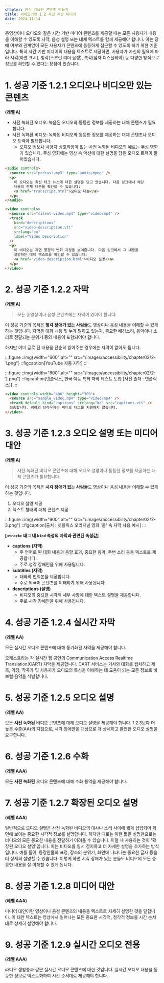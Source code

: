 ```yaml
---
chapter: 인식 가능한 콘텐츠 만들기
title: 가이드라인 1.2 시간 기반 미디어
date: 2024-11-14
---
```


<!-- 동영상이나 오디오 같은 시간 기반 미디어에는 그 내용을 이해할 수 있도록 자막, 설명 또는 대체 텍스트를 제공합니다. 해당 기준은 전달되는 정보를 모든 사용자가 사용할 수 있도록 해야합니다. 텍스트 기반인 시간 기반 미디어의 대안은 사용자의 요구에 맞게 텍스트를 모든 감각적 양식(예: 시각, 청각 또는 촉각)을 통해 렌더링할 수 있기 때문에 정보에 대한 접근성을 제공합니다. -->

동영상이나 오디오와 같은 시간 기반 미디어 콘텐츠를 제공할 때는 모든 사용자가 내용을 이해할 수 있도록 자막, 음성 설명 또는 대체 텍스트를 함께 제공해야 합니다. 이는 장애 여부와 관계없이 모든 사용자가 콘텐츠에 동등하게 접근할 수 있도록 하기 위한 기준입니다. 특히 시간 기반 미디어의 내용을 텍스트로 제공하면, 사용자가 자신의 필요에 따라 시각(화면 표시), 청각(스크린 리더 음성), 촉각(점자 디스플레이) 등 다양한 방식으로 정보를 확인할 수 있다는 장점이 있습니다.

# 1. 성공 기준 1.2.1 오디오나 비디오만 있는 콘텐츠

**(레벨 A)**

- 사전 녹화된 오디오: 녹음된 오디오와 동등한 정보를 제공하는 대체 콘텐츠가 필요합니다.
- 사전 녹화된 비디오: 녹화된 비디오와 동등한 정보를 제공하는 대체 콘텐츠나 오디오 트랙이 필요합니다.
  - 오디오 정보나 사용자 상호작용이 없는 사전 녹화된 비디오의 예로는 무성 영화가 있습니다. 무성 영화에는 영상 속 액션에 대한 설명을 담은 오디오 트랙이 들어있습니다.

```html
<audio controls>
  <source src="podcast.mp3" type="audio/mpeg" />
  <p>
    이 오디오는 최신 테크 뉴스에 대한 설명을 담고 있습니다. 다음 링크에서 해당
    내용의 전체 대본을 확인할 수 있습니다:
    <a href="transcript.html">오디오 대본</a>
  </p>
</audio>

<video controls>
  <source src="silent-video.mp4" type="video/mp4" />
  <track
    kind="descriptions"
    src="video-description.vtt"
    srclang="en"
    label="Video Description"
  />
  <p>
    이 비디오는 자연 풍경의 변화 과정을 보여줍니다. 다음 링크에서 그 내용을
    설명하는 대체 텍스트를 확인할 수 있습니다:
    <a href="video-description.html">비디오 설명</a>
  </p>
</video>
```

# 2. 성공 기준 1.2.2 자막

**(레벨 A)**

> 모든 동영상이나 음성 콘텐츠에는 자막이 있어야 합니다.

이 성공 기준의 목적은 **청각 장애가 있는 사람들**도 영상이나 음성 내용을 이해할 수 있게 하는 것입니다. 자막은 대화 내용 및 누가 말하고 있는지, 중요한 배경소리, 음악이나 소리로 전달되는 분위기 등의 내용이 포함되어야 합니다.

하지만 이미 글로 된 내용을 단순히 읽어주는 경우에는 자막이 없어도 됩니다.

:::figure
::img{width="600" alt="" src="/images/accessibility/chapter02/2-1.png"}
::figcaption[YouTube 자동 자막]
:::

:::figure
::img{width="600" alt="" src="/images/accessibility/chapter02/2-2.png"}
::figcaption[넷플릭스, 한국 예능 특화 자막 테스트 도입 [사진 출처 : 넷플릭스]]
:::

```html
<video controls width="400" height="300">
  <source src="sample_video.mp4" type="video/mp4" />
  <track default kind="captions" srclang="ko" src="captions.vtt" />
  죄송합니다. 귀하의 브라우저는 비디오 태그를 지원하지 않습니다.
</video>
```

# 3. 성공 기준 1.2.3 오디오 설명 또는 미디어 대안

**(레벨 A)**

> 사전 녹화된 비디오 콘텐츠에 대해 오디오 설명이나 동등한 정보를 제공하는 대체 콘텐츠가 필요합니다.

이 성공 기준의 목적은 **시각 장애가 있는 사람들**도 영상이나 음성 내용을 이해할 수 있게 하는 것입니다.

1. 오디오 설명 제공
2. 텍스트 형태의 대체 콘텐츠 제공

:::figure
::img{width="600" alt="" src="/images/accessibility/chapter02/2-3.png"}
::figcaption[출처 : 넷플릭스 오리지널 영화 '콜' 속 자막 사용 예시]
:::

**[`<track>` 태그 내 `kind` 속성의 자막과 관련된 속성값]**

- **captions (자막)**
  - 주 언어로 된 대화 내용과 음향 효과, 중요한 음악, 주변 소리 등을 텍스트로 제공합니다.
  - 주로 청각 장애인을 위해 사용됩니다.
- **subtitles (자막)**
  - 대화의 번역본을 제공합니다.
  - 주로 외국어 콘텐츠를 이해하기 위해 사용됩니다.
- **descriptions (설명)**
  - 비디오의 중요한 시각적 세부 사항에 대한 텍스트 설명을 제공합니다.
  - 주로 시각 장애인을 위해 사용됩니다.

# 4. 성공 기준 1.2.4 실시간 자막

**(레벨 AA)**

모든 실시간 오디오 콘텐츠에 대해 동기화된 자막을 제공해야 합니다.

오케스트라는 각 실시간 웹 공연의 Communication Access Realtime Translation(CART) 자막을 제공합니다. CART 서비스는 가사와 대화를 캡처하고 제목, 악장, 작곡가 및 사용자가 오디오의 특성을 이해하는 데 도움이 되는 모든 정보로 비 보컬 음악을 식별합니다.

# 5. 성공 기준 1.2.5 오디오 설명

**(레벨 AA)**

모든 **사전 녹화된** 비디오 콘텐츠에 대해 오디오 설명을 제공해야 합니다. 1.2.3보다 더 높은 수준(AA)의 지침으로, 시각 장애인을 대상으로 더 상세하고 완전한 오디오 설명을 요구합니다.

# 6. 성공 기준 1.2.6 수화

**(레벨 AAA)**

모든 **사전 녹화된** 오디오 콘텐츠에 대해 수화 통역을 제공해야 합니다.

# 7. 성공 기준 1.2.7 확장된 오디오 설명

**(레벨 AAA)**

일반적으로 오디오 설명은 사전 녹화된 비디오의 대사나 소리 사이에 짧게 삽입되어 화면에 보이는 중요한 시각적 정보를 설명합니다. 하지만 때로는 이런 짧은 설명만으로는 비디오의 모든 중요한 내용을 전달하기 어려울 수 있습니다.
이럴 때 사용하는 것이 '확장된 오디오 설명'입니다. 이는 비디오를 일시 정지하고 더 자세한 설명을 추가하는 방식입니다. 예를 들어, 등장인물의 표정, 장소의 분위기, 화면에 나타나는 중요한 글자 등을 더 상세히 설명할 수 있습니다. 이렇게 하면 시각 장애가 있는 분들도 비디오의 모든 중요한 내용을 잘 이해할 수 있게 됩니다.

# 8. 성공 기준 1.2.8 미디어 대안

**(레벨 AAA)**

미디어 대안이란 영상이나 음성 콘텐츠의 내용을 텍스트로 자세히 설명한 것을 말합니다. 이 대안 텍스트는 영상에서 일어나는 모든 중요한 시각적, 청각적 정보를 시간 순서대로 상세히 설명해야 합니다.

# 9. 성공 기준 1.2.9 실시간 오디오 전용

**(레벨 AAA)**

라디오 생방송과 같은 실시간 오디오 콘텐츠에 대한 것입니다. 실시간 오디오 내용을 동등한 정보로 텍스트화하여 시간 순서대로 제공해야 합니다.
